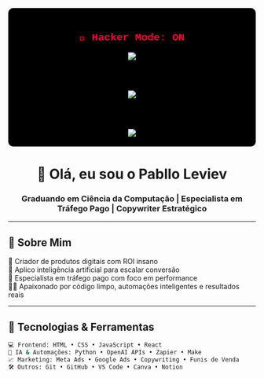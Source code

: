 <div align="center" style="background:#000000; padding:20px; border-radius:10px;">
  <h2 style="color:#ff003c; font-family:'Courier New', monospace;">🔐 Hacker Mode: ON</h2>

  <img src="https://github-readme-stats.vercel.app/api?username=Pablloleviev&show_icons=true&theme=dark&title_color=ff003c&icon_color=ff003c&text_color=ffffff&bg_color=000000&border_color=ff003c&custom_title=GitHub%20Stats%20-%20Pabllo" />

  <br><br>

  <img src="https://github-readme-streak-stats.herokuapp.com/?user=Pablloleviev&theme=dark&ring=ff003c&fire=ff003c&currStreakLabel=ffffff&background=000000&dates=ffffff" />

  <br><br>

  <img src="https://github-readme-stats.vercel.app/api/top-langs/?username=Pablloleviev&layout=compact&theme=dark&title_color=ff003c&text_color=ffffff&bg_color=000000&border_color=ff003c" />
</div>
<h1 align="center">👋 Olá, eu sou o Pabllo Leviev</h1>
<h3 align="center">Graduando em Ciência da Computação | Especialista em Tráfego Pago | Copywriter Estratégico</h3>

---

## 🎯 Sobre Mim

🚀 Criador de produtos digitais com ROI insano  
🧠 Aplico inteligência artificial para escalar conversão  
🎯 Especialista em tráfego pago com foco em performance  
👨‍💻 Apaixonado por código limpo, automações inteligentes e resultados reais  

---

## 🧩 Tecnologias & Ferramentas

```bash
💻 Frontend: HTML • CSS • JavaScript • React  
🧠 IA & Automações: Python • OpenAI APIs • Zapier • Make  
📈 Marketing: Meta Ads • Google Ads • Copywriting • Funis de Venda  
🛠️ Outros: Git • GitHub • VS Code • Canva • Notion

